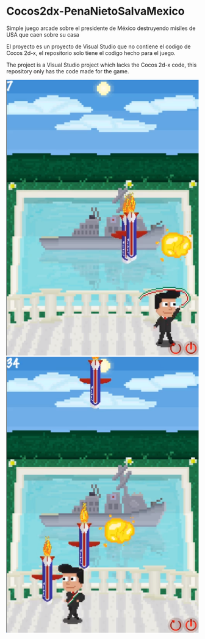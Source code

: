 # Cocos2dx-PenaNietoSalvaMexico
Simple juego arcade sobre el presidente de México destruyendo misiles de USA que caen sobre su casa

El proyecto es un proyecto de Visual Studio que no contiene el codigo de Cocos 2d-x, el repositorio solo tiene el codigo hecho para el juego.

The project is a Visual Studio project which lacks the Cocos 2d-x code, this repository only has the code made for the game.

![Screenshot](Screenshots/SS2.png)
![Screenshot](Screenshots/SS1.png)
